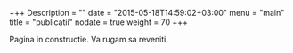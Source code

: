 +++
Description = ""
date = "2015-05-18T14:59:02+03:00"
menu = "main"
title = "publicatii"
nodate = true
weight = 70
+++

Pagina in constructie. Va rugam sa reveniti.